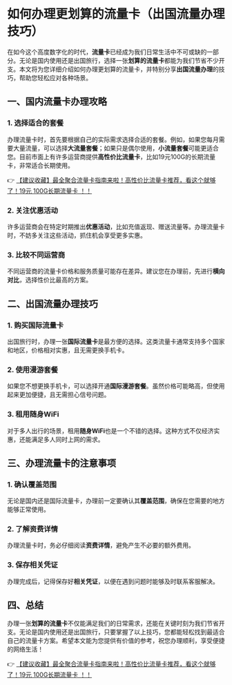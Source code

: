 # 如何办理更划算的流量卡（出国流量办理技巧）

在如今这个高度数字化的时代，**流量卡**已经成为我们日常生活中不可或缺的一部分。无论是国内使用还是出国旅行，选择一张**划算的流量卡**都能为我们节省不少开支。本文将为您详细介绍如何办理更划算的流量卡，并特别分享**出国流量办理**的技巧，帮助您轻松应对各种场景。

## 一、国内流量卡办理攻略

### 1. 选择适合的套餐
办理流量卡时，首先要根据自己的实际需求选择合适的套餐。例如，如果您每月需要大量流量，可以选择**大流量套餐**；如果只是偶尔使用，**小流量套餐**可能更适合您。目前市面上有许多运营商提供**高性价比流量卡**，比如19元100G的长期流量卡，非常适合长期使用。

👉 [【建议收藏】最全聚合流量卡指南来啦！高性价比流量卡推荐，看这个就够了！19元 100G长期流量卡 ！！](https://bit.ly/Liuliangka)

### 2. 关注优惠活动
许多运营商会在特定时期推出**优惠活动**，比如充值返现、赠送流量等。办理流量卡时，不妨多关注这些活动，抓住机会享受更多实惠。

### 3. 比较不同运营商
不同运营商的流量卡价格和服务质量可能存在差异。建议您在办理前，先进行**横向对比**，选择性价比最高的方案。

## 二、出国流量办理技巧

### 1. 购买国际流量卡
出国旅行时，办理一张**国际流量卡**是最方便的选择。这类流量卡通常支持多个国家和地区，价格相对实惠，且无需更换手机卡。

### 2. 使用漫游套餐
如果您不想更换手机卡，可以选择开通**国际漫游套餐**。虽然价格可能略高，但使用起来更加便捷，且无需担心信号问题。

### 3. 租用随身WiFi
对于多人出行的场景，租用**随身WiFi**也是一个不错的选择。这种方式不仅经济实惠，还能满足多人同时上网的需求。

## 三、办理流量卡的注意事项

### 1. 确认覆盖范围
无论是国内还是国际流量卡，办理前一定要确认其**覆盖范围**，确保在您需要的地方能够正常使用。

### 2. 了解资费详情
办理流量卡时，务必仔细阅读**资费详情**，避免产生不必要的额外费用。

### 3. 保存相关凭证
办理完成后，记得保存好**相关凭证**，以便在遇到问题时能够及时联系客服解决。

## 四、总结

办理一张**划算的流量卡**不仅能满足我们的日常需求，还能在关键时刻为我们节省开支。无论是国内使用还是出国旅行，只要掌握了以上技巧，您都能轻松找到最适合自己的流量卡方案。希望本文能为您提供有价值的参考，祝您办理顺利，享受便捷的网络生活！

👉 [【建议收藏】最全聚合流量卡指南来啦！高性价比流量卡推荐，看这个就够了！19元 100G长期流量卡 ！！](https://bit.ly/Liuliangka)